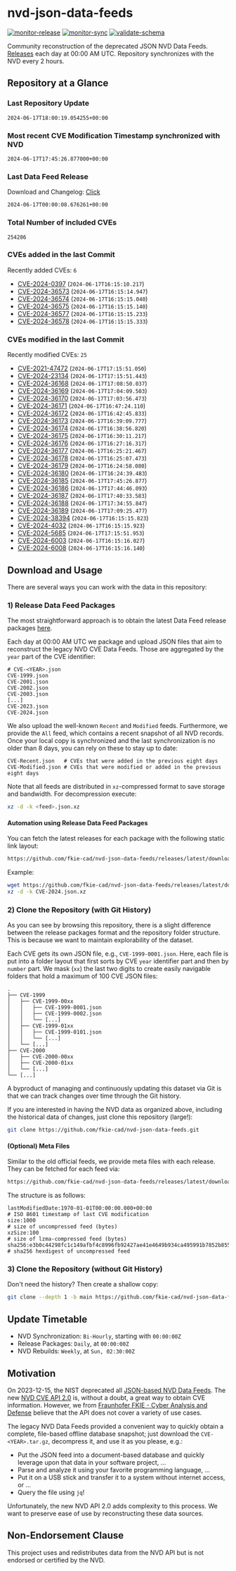 # nvd-json-data-feeds

[![monitor-release](https://github.com/fkie-cad/nvd-json-data-feeds/actions/workflows/monitor_release.yml/badge.svg)](https://github.com/fkie-cad/nvd-json-data-feeds/actions/workflows/monitor_release.yml)
[![monitor-sync](https://github.com/fkie-cad/nvd-json-data-feeds/actions/workflows/monitor_sync.yml/badge.svg)](https://github.com/fkie-cad/nvd-json-data-feeds/actions/workflows/monitor_sync.yml)
[![validate-schema](https://github.com/fkie-cad/nvd-json-data-feeds/actions/workflows/validate_schema.yml/badge.svg)](https://github.com/fkie-cad/nvd-json-data-feeds/actions/workflows/validate_schema.yml)

Community reconstruction of the deprecated JSON NVD Data Feeds.
[Releases](https://github.com/fkie-cad/nvd-json-data-feeds/releases/latest) each day at 00:00 AM UTC.
Repository synchronizes with the NVD every 2 hours.

## Repository at a Glance

### Last Repository Update

```plain
2024-06-17T18:00:19.054255+00:00
```

### Most recent CVE Modification Timestamp synchronized with NVD

```plain
2024-06-17T17:45:26.877000+00:00
```

### Last Data Feed Release

Download and Changelog: [Click](https://github.com/fkie-cad/nvd-json-data-feeds/releases/latest)

```plain
2024-06-17T00:00:08.676261+00:00
```

### Total Number of included CVEs

```plain
254286
```

### CVEs added in the last Commit

Recently added CVEs: `6`

- [CVE-2024-0397](CVE-2024/CVE-2024-03xx/CVE-2024-0397.json) (`2024-06-17T16:15:10.217`)
- [CVE-2024-36573](CVE-2024/CVE-2024-365xx/CVE-2024-36573.json) (`2024-06-17T16:15:14.947`)
- [CVE-2024-36574](CVE-2024/CVE-2024-365xx/CVE-2024-36574.json) (`2024-06-17T16:15:15.040`)
- [CVE-2024-36575](CVE-2024/CVE-2024-365xx/CVE-2024-36575.json) (`2024-06-17T16:15:15.140`)
- [CVE-2024-36577](CVE-2024/CVE-2024-365xx/CVE-2024-36577.json) (`2024-06-17T16:15:15.233`)
- [CVE-2024-36578](CVE-2024/CVE-2024-365xx/CVE-2024-36578.json) (`2024-06-17T16:15:15.333`)


### CVEs modified in the last Commit

Recently modified CVEs: `25`

- [CVE-2021-47472](CVE-2021/CVE-2021-474xx/CVE-2021-47472.json) (`2024-06-17T17:15:51.050`)
- [CVE-2024-23134](CVE-2024/CVE-2024-231xx/CVE-2024-23134.json) (`2024-06-17T17:15:51.443`)
- [CVE-2024-36168](CVE-2024/CVE-2024-361xx/CVE-2024-36168.json) (`2024-06-17T17:08:50.037`)
- [CVE-2024-36169](CVE-2024/CVE-2024-361xx/CVE-2024-36169.json) (`2024-06-17T17:04:09.503`)
- [CVE-2024-36170](CVE-2024/CVE-2024-361xx/CVE-2024-36170.json) (`2024-06-17T17:03:56.473`)
- [CVE-2024-36171](CVE-2024/CVE-2024-361xx/CVE-2024-36171.json) (`2024-06-17T16:47:24.110`)
- [CVE-2024-36172](CVE-2024/CVE-2024-361xx/CVE-2024-36172.json) (`2024-06-17T16:42:45.833`)
- [CVE-2024-36173](CVE-2024/CVE-2024-361xx/CVE-2024-36173.json) (`2024-06-17T16:39:09.777`)
- [CVE-2024-36174](CVE-2024/CVE-2024-361xx/CVE-2024-36174.json) (`2024-06-17T16:38:56.820`)
- [CVE-2024-36175](CVE-2024/CVE-2024-361xx/CVE-2024-36175.json) (`2024-06-17T16:30:11.217`)
- [CVE-2024-36176](CVE-2024/CVE-2024-361xx/CVE-2024-36176.json) (`2024-06-17T16:27:16.317`)
- [CVE-2024-36177](CVE-2024/CVE-2024-361xx/CVE-2024-36177.json) (`2024-06-17T16:25:21.467`)
- [CVE-2024-36178](CVE-2024/CVE-2024-361xx/CVE-2024-36178.json) (`2024-06-17T16:25:07.473`)
- [CVE-2024-36179](CVE-2024/CVE-2024-361xx/CVE-2024-36179.json) (`2024-06-17T16:24:58.080`)
- [CVE-2024-36180](CVE-2024/CVE-2024-361xx/CVE-2024-36180.json) (`2024-06-17T16:24:39.483`)
- [CVE-2024-36185](CVE-2024/CVE-2024-361xx/CVE-2024-36185.json) (`2024-06-17T17:45:26.877`)
- [CVE-2024-36186](CVE-2024/CVE-2024-361xx/CVE-2024-36186.json) (`2024-06-17T17:44:46.093`)
- [CVE-2024-36187](CVE-2024/CVE-2024-361xx/CVE-2024-36187.json) (`2024-06-17T17:40:33.583`)
- [CVE-2024-36188](CVE-2024/CVE-2024-361xx/CVE-2024-36188.json) (`2024-06-17T17:34:55.847`)
- [CVE-2024-36189](CVE-2024/CVE-2024-361xx/CVE-2024-36189.json) (`2024-06-17T17:09:25.477`)
- [CVE-2024-38394](CVE-2024/CVE-2024-383xx/CVE-2024-38394.json) (`2024-06-17T16:15:15.823`)
- [CVE-2024-4032](CVE-2024/CVE-2024-40xx/CVE-2024-4032.json) (`2024-06-17T16:15:15.923`)
- [CVE-2024-5685](CVE-2024/CVE-2024-56xx/CVE-2024-5685.json) (`2024-06-17T17:15:51.953`)
- [CVE-2024-6003](CVE-2024/CVE-2024-60xx/CVE-2024-6003.json) (`2024-06-17T16:15:16.027`)
- [CVE-2024-6008](CVE-2024/CVE-2024-60xx/CVE-2024-6008.json) (`2024-06-17T16:15:16.140`)


## Download and Usage

There are several ways you can work with the data in this repository:

### 1) Release Data Feed Packages

The most straightforward approach is to obtain the latest Data Feed release packages [here](https://github.com/fkie-cad/nvd-json-data-feeds/releases/latest).

Each day at 00:00 AM UTC we package and upload JSON files that aim to reconstruct the legacy NVD CVE Data Feeds.
Those are aggregated by the `year` part of the CVE identifier:

```
# CVE-<YEAR>.json
CVE-1999.json
CVE-2001.json
CVE-2002.json
CVE-2003.json
[...]
CVE-2023.json
CVE-2024.json
```

We also upload the well-known `Recent` and `Modified` feeds.
Furthermore, we provide the `All` feed, which contains a recent snapshot of all NVD records.
Once your local copy is synchronized and the last synchronization is no older than 8 days, you can rely on these to stay up to date:

```plain
CVE-Recent.json   # CVEs that were added in the previous eight days
CVE-Modified.json # CVEs that were modified or added in the previous eight days
```

Note that all feeds are distributed in `xz`-compressed format to save storage and bandwidth.
For decompression execute:

```sh
xz -d -k <feed>.json.xz
```

#### Automation using Release Data Feed Packages

You can fetch the latest releases for each package with the following static link layout:

```sh
https://github.com/fkie-cad/nvd-json-data-feeds/releases/latest/download/CVE-<YEAR>.json.xz
```

Example:

```sh
wget https://github.com/fkie-cad/nvd-json-data-feeds/releases/latest/download/CVE-2024.json.xz
xz -d -k CVE-2024.json.xz
```

### 2) Clone the Repository (with Git History)

As you can see by browsing this repository, there is a slight difference between the release packages format and the repository folder structure.
This is because we want to maintain explorability of the dataset.

Each CVE gets its own JSON file, e.g., `CVE-1999-0001.json`.
Here, each file is put into a folder layout that first sorts by CVE `year` identifier part and then by `number` part.
We mask (`xx`) the last two digits to create easily navigable folders that hold a maximum of 100 CVE JSON files:

```plain
.
├── CVE-1999
│   ├── CVE-1999-00xx
│   │   ├── CVE-1999-0001.json
│   │   ├── CVE-1999-0002.json
│   │   └── [...]
│   ├── CVE-1999-01xx
│   │   ├── CVE-1999-0101.json
│   │   └── [...]
│   └── [...]
├── CVE-2000
│   ├── CVE-2000-00xx
│   ├── CVE-2000-01xx
│   └── [...]
└── [...]
```

A byproduct of managing and continuously updating this dataset via Git is that we can track changes over time through the Git history.

If you are interested in having the NVD data as organized above, including the historical data of changes, just clone this repository (large!):

```sh
git clone https://github.com/fkie-cad/nvd-json-data-feeds.git
```

#### (Optional) Meta Files

Similar to the old official feeds, we provide meta files with each release. They can be fetched for each feed via:

```sh
https://github.com/fkie-cad/nvd-json-data-feeds/releases/latest/download/CVE-<YEAR>.meta
```

The structure is as follows:

```plain
lastModifiedDate:1970-01-01T00:00:00.000+00:00                          # ISO 8601 timestamp of last CVE modification
size:1000                                                               # size of uncompressed feed (bytes)
xzSize:100                                                              # size of lzma-compressed feed (bytes)
sha256:e3b0c44298fc1c149afbf4c8996fb92427ae41e4649b934ca495991b7852b855 # sha256 hexdigest of uncompressed feed
```

### 3) Clone the Repository (without Git History)

Don't need the history? Then create a shallow copy:

```sh
git clone --depth 1 -b main https://github.com/fkie-cad/nvd-json-data-feeds.git
```


## Update Timetable

* NVD Synchronization: `Bi-Hourly`, starting with `00:00:00Z`
* Release Packages: `Daily`, at `00:00:00Z`
* NVD Rebuilds: `Weekly`, at `Sun, 02:30:00Z`


## Motivation

On 2023-12-15, the NIST deprecated all [JSON-based NVD Data Feeds](https://nvd.nist.gov/vuln/data-feeds#divRetirementBanner-1).
The new [NVD CVE API 2.0](https://nvd.nist.gov/developers/vulnerabilities) is, without a doubt, a great way to obtain CVE information.
However, we from [Fraunhofer FKIE - Cyber Analysis and Defense](https://www.fkie.fraunhofer.de/en/departments/cad.html) believe that the API does not cover a variety of use cases.

The legacy NVD Data Feeds provided a convenient way to quickly obtain a complete, file-based offline database snapshot; just download the `CVE-<YEAR>.tar.gz`, decompress it, and use it as you please, e.g.:

- Put the JSON feed into a document-based database and quickly leverage upon that data in your software project, ...
- Parse and analyze it using your favorite programming language, ...
- Put it on a USB stick and transfer it to a system without internet access, or ...
- Query the file using `jq`!

Unfortunately, the new NVD API 2.0 adds complexity to this process.
We want to preserve ease of use by reconstructing these data sources.

## Non-Endorsement Clause

This project uses and redistributes data from the NVD API but is not endorsed or certified by the NVD.